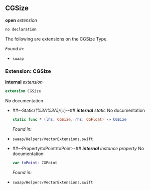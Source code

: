 ## CGSize

**open** *extension*

```swift
no declaration
```

The following are extensions on the CGSize Type.



*Found in:*

* `swaap`


### Extension: CGSize

**internal** *extension*

```swift
extension CGSize
```

No documentation




* ##--Static/*(_%3A_%3A)/*(_:_:)--##
	***internal*** *static*
	No documentation
	```swift
	static func * (lhs: CGSize, rhs: CGFloat) -> CGSize
	```
	*Found in:*

* `swaap/Helpers/VectorExtensions.swift`
* ##--Property/toPoint/toPoint--##
	***internal*** *instance property*
	No documentation
	```swift
	var toPoint: CGPoint
	```
	*Found in:*

* `swaap/Helpers/VectorExtensions.swift`



